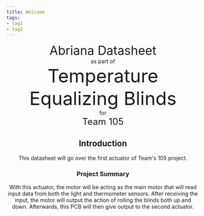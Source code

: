 ```yaml
---
title: Welcome
tags:
- tag1
- tag2
---
```

<center>
<font size= "6">Abriana Datasheet</font><br>
as part of<br>
<font size= "8"> Temperature Equalizing Blinds</font><br>
for<br>
<font size= "5"> Team 105 </font><br>




## Introduction

This datasheet will go over the first actuator of Team's 105 project.

### Project Summary

With this actuator, the motor will be acting as the main motor that will read input data from both the light and thermometer sensors. After receiving the input, the motor will output the action of rolling the blinds both up and down. Afterwards, this PCB will then give output to the second actuator. 

